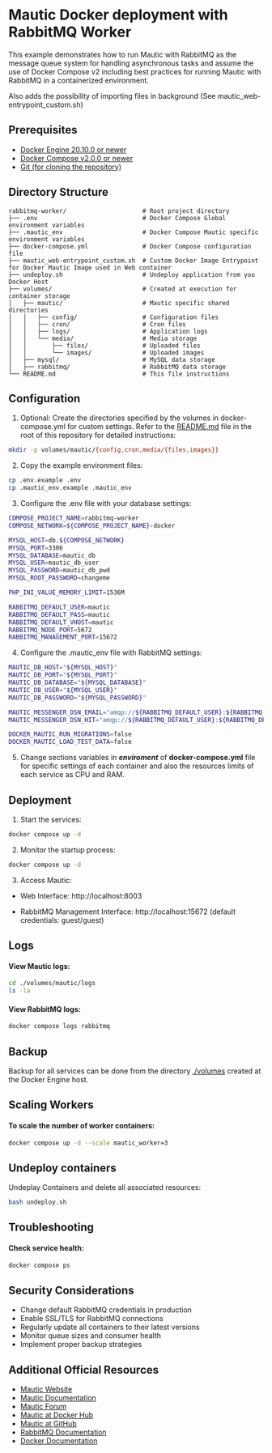 # Mautic Docker deployment with RabbitMQ Worker

This example demonstrates how to run Mautic with RabbitMQ as the message queue system for handling asynchronous tasks and assume the use of Docker Compose v2 including best practices for running Mautic with RabbitMQ in a containerized environment.

Also adds the possibility of importing files in background (See mautic_web-entrypoint_custom.sh)

## Prerequisites

- [Docker Engine 20.10.0 or newer](https://docs.docker.com/get-started/get-docker/)
- [Docker Compose v2.0.0 or newer](https://docs.docker.com/compose/install/)
- [Git (for cloning the repository)](https://git-scm.com/book/en/v2/Getting-Started-Installing-Git)

## Directory Structure
```
rabbitmq-worker/                     # Root project directory
├── .env                             # Docker Compose Global environment variables
├── .mautic_env                      # Docker Compose Mautic specific environment variables
├── docker-compose.yml               # Docker Compose configuration file
├── mautic_web-entrypoint_custom.sh  # Custom Docker Image Entrypoint for Docker Mautic Image used in Web container
├── undeploy.sh                      # Undeploy application from you Docker Host
├── volumes/                         # Created at execution for container storage
│   ├── mautic/                      # Mautic specific shared directories
│   │   ├── config/                  # Configuration files
│   │   ├── cron/                    # Cron files
│   │   ├── logs/                    # Application logs
│   │   └── media/                   # Media storage
│   │       ├── files/               # Uploaded files
│   │       └── images/              # Uploaded images
│   ├── mysql/                       # MySQL data storage
│   ├── rabbitmq/                    # RabbitMQ data storage
└── README.md                        # This file instructions
```

## Configuration

1. Optional: Create the directories specified by the volumes in docker-compose.yml for custom settings. Refer to the [README.md](../../README.md) file in the root of this repository for detailed instructions:

```bash
mkdir -p volumes/mautic/{config,cron,media/{files,images}}
```

2. Copy the example environment files:

```bash
cp .env.example .env
cp .mautic_env.example .mautic_env
```
3. Configure the .env file with your database settings:
```bash
COMPOSE_PROJECT_NAME=rabbitmq-worker
COMPOSE_NETWORK=${COMPOSE_PROJECT_NAME}-docker

MYSQL_HOST=db.${COMPOSE_NETWORK}
MYSQL_PORT=3306
MYSQL_DATABASE=mautic_db
MYSQL_USER=mautic_db_user
MYSQL_PASSWORD=mautic_db_pwd
MYSQL_ROOT_PASSWORD=changeme

PHP_INI_VALUE_MEMORY_LIMIT=1536M

RABBITMQ_DEFAULT_USER=mautic
RABBITMQ_DEFAULT_PASS=mautic
RABBITMQ_DEFAULT_VHOST=mautic
RABBITMQ_NODE_PORT=5672
RABBITMQ_MANAGEMENT_PORT=15672
```

4. Configure the .mautic_env file with RabbitMQ settings:
```bash
MAUTIC_DB_HOST="${MYSQL_HOST}"
MAUTIC_DB_PORT="${MYSQL_PORT}"
MAUTIC_DB_DATABASE="${MYSQL_DATABASE}"
MAUTIC_DB_USER="${MYSQL_USER}"
MAUTIC_DB_PASSWORD="${MYSQL_PASSWORD}"

MAUTIC_MESSENGER_DSN_EMAIL="amqp://${RABBITMQ_DEFAULT_USER}:${RABBITMQ_DEFAULT_PASS}@rabbitmq:5672/mautic/messages"
MAUTIC_MESSENGER_DSN_HIT="amqp://${RABBITMQ_DEFAULT_USER}:${RABBITMQ_DEFAULT_PASS}@rabbitmq:5672/mautic/messages"

DOCKER_MAUTIC_RUN_MIGRATIONS=false
DOCKER_MAUTIC_LOAD_TEST_DATA=false
```

5. Change sections variables in <b><i>enviroment</i></b> of  <b>docker-compose.yml</b> file for specific settings of each container and also the resources limits of each service as CPU and RAM.

## Deployment

1. Start the services:
```bash
docker compose up -d
```
2. Monitor the startup process:
```bash
docker compose up -d
````
3. Access Mautic:

- Web Interface: http://localhost:8003

- RabbitMQ Management Interface: http://localhost:15672 (default credentials: guest/guest)

## Logs
#### View Mautic logs:
```bash
cd ./volumes/mautic/logs
ls -la
```
#### View RabbitMQ logs:
```bash
docker compose logs rabbitmq
````

## Backup

Backup for all services can be done from the directory [./volumes](./volumes) created at the Docker Engine host.


## Scaling Workers

#### To scale the number of worker containers:
```bash
docker compose up -d --scale mautic_worker=3
```

## Undeploy containers

Undeplay Containers and delete all associated resources:
```bash
bash undeploy.sh
```

## Troubleshooting

#### Check service health:
```bash
docker compose ps
```

## Security Considerations
- Change default RabbitMQ credentials in production
- Enable SSL/TLS for RabbitMQ connections
- Regularly update all containers to their latest versions
- Monitor queue sizes and consumer health
- Implement proper backup strategies

## Additional Official Resources
- [Mautic Website](https://github.com/mautic)
- [Mautic Documentation](https://docs.mautic.org/en/5.x/)
- [Mautic Forum](https://forum.mautic.org/)
- [Mautic at Docker Hub](https://hub.docker.com/r/mautic/mautic)
- [Mautic at GitHub](https://github.com/mautic)
- [RabbitMQ Documentation](https://www.rabbitmq.com/docs)
- [Docker Documentation](https://docs.docker.com/compose/)
